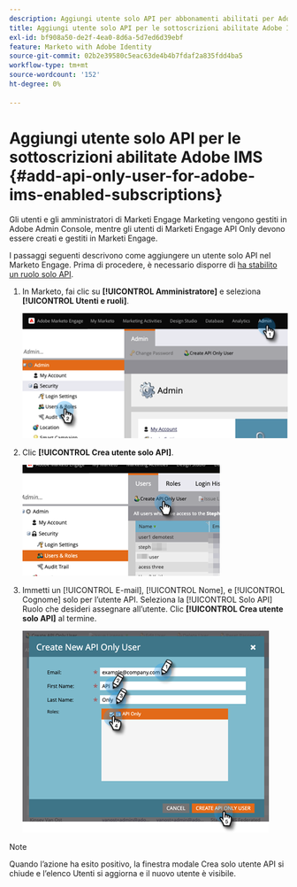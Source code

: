 ```yaml
---
description: Aggiungi utente solo API per abbonamenti abilitati per Adobe IMS - Documenti Marketo - Documentazione del prodotto
title: Aggiungi utente solo API per le sottoscrizioni abilitate Adobe IMS
exl-id: bf908a50-de2f-4ea0-8d6a-5d7ed6d39ebf
feature: Marketo with Adobe Identity
source-git-commit: 02b2e39580c5eac63de4b4b7fdaf2a835fdd4ba5
workflow-type: tm+mt
source-wordcount: '152'
ht-degree: 0%

---
```


# Aggiungi utente solo API per le sottoscrizioni abilitate Adobe IMS {#add-api-only-user-for-adobe-ims-enabled-subscriptions}

Gli utenti e gli amministratori di Marketi Engage Marketing vengono gestiti in Adobe Admin Console, mentre gli utenti di Marketi Engage API Only devono essere creati e gestiti in Marketi Engage.

I passaggi seguenti descrivono come aggiungere un utente solo API nel Marketo Engage. Prima di procedere, è necessario disporre di [ha stabilito un ruolo solo API](/help/marketo/product-docs/administration/users-and-roles/create-an-api-only-user-role.md).

1. In Marketo, fai clic su **[!UICONTROL Amministratore]** e seleziona **[!UICONTROL Utenti e ruoli]**.

   ![](assets/add-api-only-user-for-adobe-ims-1.png)

1. Clic **[!UICONTROL Crea utente solo API]**.

   ![](assets/add-api-only-user-for-adobe-ims-2.png)

1. Immetti un [!UICONTROL E-mail], [!UICONTROL Nome], e [!UICONTROL Cognome] solo per l’utente API. Seleziona la [!UICONTROL Solo API] Ruolo che desideri assegnare all’utente. Clic **[!UICONTROL Crea utente solo API]** al termine.

   ![](assets/add-api-only-user-for-adobe-ims-3.png)

>[!NOTE]
>
>Quando l’azione ha esito positivo, la finestra modale Crea solo utente API si chiude e l’elenco Utenti si aggiorna e il nuovo utente è visibile.
